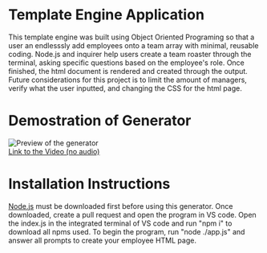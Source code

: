 # Template Engine Application

This template engine was built using Object Oriented Programing so that a user an endlesssly add employees onto a team array with minimal, reusable coding. Node.js and inquirer help users create a team roaster through the terminal, asking specific questions based on the employee's role. Once finished, the html document is rendered and created through the output. Future considerations for this project is to limit the amount of managers, verify what the user inputted, and changing the CSS for the html page. 

# Demostration of Generator 

![Preview of the generator](static/media/preview.gif)
<br>
[Link to the Video (no audio)](https://youtu.be/QeExZRTwNcU)

# Installation Instructions

[Node.js](https://nodejs.org/en/) must be downloaded first before using this generator. Once downloaded, create a pull request and open the program in VS code. Open the index.js in the integrated terminal of VS code and run "npm i" to download all npms used. To begin the program, run "node ./app.js" and answer all prompts to create your employee HTML page.

